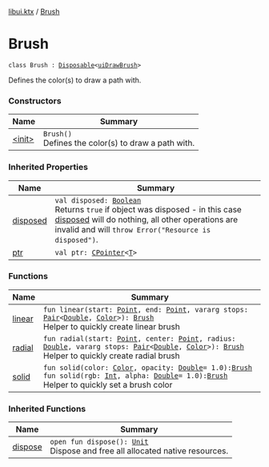 [libui.ktx](../index.md) / [Brush](./index.md)

# Brush

`class Brush : `[`Disposable`](../-disposable/index.md)`<`[`uiDrawBrush`](../../libui/ui-draw-brush/index.md)`>`

Defines the color(s) to draw a path with.

### Constructors

| Name | Summary |
|---|---|
| [&lt;init&gt;](-init-.md) | `Brush()`<br>Defines the color(s) to draw a path with. |

### Inherited Properties

| Name | Summary |
|---|---|
| [disposed](../-disposable/disposed.md) | `val disposed: `[`Boolean`](https://kotlinlang.org/api/latest/jvm/stdlib/kotlin/-boolean/index.html)<br>Returns `true` if object was disposed - in this case [disposed](../-disposable/disposed.md) will do nothing, all other operations are invalid and will `throw Error("Resource is disposed")`. |
| [ptr](../-disposable/ptr.md) | `val ptr: `[`CPointer`](../../kotlinx.cinterop/-c-pointer/index.md)`<`[`T`](../-disposable/index.md#T)`>` |

### Functions

| Name | Summary |
|---|---|
| [linear](linear.md) | `fun linear(start: `[`Point`](../-point/index.md)`, end: `[`Point`](../-point/index.md)`, vararg stops: `[`Pair`](https://kotlinlang.org/api/latest/jvm/stdlib/kotlin/-pair/index.html)`<`[`Double`](https://kotlinlang.org/api/latest/jvm/stdlib/kotlin/-double/index.html)`, `[`Color`](../-color/index.md)`>): `[`Brush`](./index.md)<br>Helper to quickly create linear brush |
| [radial](radial.md) | `fun radial(start: `[`Point`](../-point/index.md)`, center: `[`Point`](../-point/index.md)`, radius: `[`Double`](https://kotlinlang.org/api/latest/jvm/stdlib/kotlin/-double/index.html)`, vararg stops: `[`Pair`](https://kotlinlang.org/api/latest/jvm/stdlib/kotlin/-pair/index.html)`<`[`Double`](https://kotlinlang.org/api/latest/jvm/stdlib/kotlin/-double/index.html)`, `[`Color`](../-color/index.md)`>): `[`Brush`](./index.md)<br>Helper to quickly create radial brush |
| [solid](solid.md) | `fun solid(color: `[`Color`](../-color/index.md)`, opacity: `[`Double`](https://kotlinlang.org/api/latest/jvm/stdlib/kotlin/-double/index.html)` = 1.0): `[`Brush`](./index.md)<br>`fun solid(rgb: `[`Int`](https://kotlinlang.org/api/latest/jvm/stdlib/kotlin/-int/index.html)`, alpha: `[`Double`](https://kotlinlang.org/api/latest/jvm/stdlib/kotlin/-double/index.html)` = 1.0): `[`Brush`](./index.md)<br>Helper to quickly set a brush color |

### Inherited Functions

| Name | Summary |
|---|---|
| [dispose](../-disposable/dispose.md) | `open fun dispose(): `[`Unit`](https://kotlinlang.org/api/latest/jvm/stdlib/kotlin/-unit/index.html)<br>Dispose and free all allocated native resources. |
